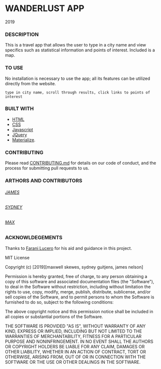 # WANDERLUST APP

2019

### DESCRIPTION

This is a travel app that allows the user to type in a city name and view specifics such as statistical information and points of interest. Included is a map.

### TO USE

No installation is necessary to use the app; all its features can be utilized directly from the website.

```
type in city name, scroll through results, click links to points of interest
```

### BUILT WITH

- [HTML](https://html.com/)
- [CSS](https://www.w3schools.com/css/)
- [Javascript](https://www.javascript.com/)
- [JQuery](https://jquery.com/)
- [Materialize](https://materializecss.com/).

### CONTRIBUTING

Please read [CONTRIBUTING.md](https://github.com/maxskewes/Homework07/blob/readme-contributing/README.md) for details on our code of conduct, and the process for submitting pull requests to us.

### ARTHORS AND CONTRIBUTORS

###### [JAMES](https://github.com/alpinelife37)

###### [SYDNEY](https://github.com/sguitjens)

###### [MAX](https://github.com/maxskewes)

### ACKNOWLDEGEMENTS

Thanks to [Farani Lucero](https://github.com/faranilucero) for his aid and guidance in this project.

MIT License

Copyright (c) [2019][maxwell skewes, sydney guitjens, james nelson]

Permission is hereby granted, free of charge, to any person obtaining a copy
of this software and associated documentation files (the "Software"), to deal
in the Software without restriction, including without limitation the rights
to use, copy, modify, merge, publish, distribute, sublicense, and/or sell
copies of the Software, and to permit persons to whom the Software is
furnished to do so, subject to the following conditions:

The above copyright notice and this permission notice shall be included in all
copies or substantial portions of the Software.

THE SOFTWARE IS PROVIDED "AS IS", WITHOUT WARRANTY OF ANY KIND, EXPRESS OR
IMPLIED, INCLUDING BUT NOT LIMITED TO THE WARRANTIES OF MERCHANTABILITY,
FITNESS FOR A PARTICULAR PURPOSE AND NONINFRINGEMENT. IN NO EVENT SHALL THE
AUTHORS OR COPYRIGHT HOLDERS BE LIABLE FOR ANY CLAIM, DAMAGES OR OTHER
LIABILITY, WHETHER IN AN ACTION OF CONTRACT, TORT OR OTHERWISE, ARISING FROM,
OUT OF OR IN CONNECTION WITH THE SOFTWARE OR THE USE OR OTHER DEALINGS IN THE
SOFTWARE.
